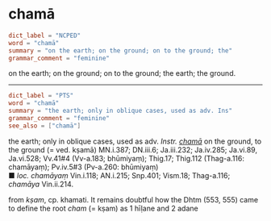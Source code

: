 # chamā

``` toml
dict_label = "NCPED"
word = "chamā"
summary = "on the earth; on the ground; on to the ground; the"
grammar_comment = "feminine"
```

on the earth; on the ground; on to the ground; the earth; the ground.

--------------------

``` toml
dict_label = "PTS"
word = "chamā"
summary = "the earth; only in oblique cases, used as adv. Ins"
grammar_comment = "feminine"
see_also = ["chamā"]
```

the earth; only in oblique cases, used as adv. *Instr.* *[chamā](chamā.md)* on the ground, to the ground (= ved. kṣamā) MN.i.387; DN.iii.6; Ja.iii.232; Ja.iv.285; Ja.vi.89, Ja.vi.528; Vv.41#4 (Vv\-a.183; bhūmiyaṃ); Thig.17; Thig.112 (Thag\-a.116: chamāyaṃ); Pv.iv.5#3 (Pv\-a.260: bhūmiyaṃ)  
■ *loc.* *chamāyaṃ* Vin.i.118; AN.i.215; Snp.401; Vism.18; Thag\-a.116; *chamāya* Vin.ii.214.

from *kṣam*, cp. khamati. It remains doubtful how the Dhtm (553, 555) came to define the root *cham* (= kṣam) as 1 hīḷane and 2 adane

